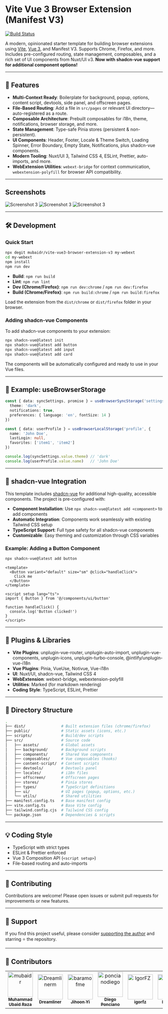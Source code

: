 # Vite Vue 3 Browser Extension (Manifest V3)

[![Build Status](https://github.com/mubaidr/vite-vue3-browser-extension-v3/actions/workflows/build.yml/badge.svg)](https://github.com/mubaidr/vite-vue3-browser-extension-v3/actions/workflows/build.yml)

A modern, opinionated starter template for building browser extensions using [Vite](https://vitejs.dev/), [Vue 3](https://vuejs.org/), and Manifest V3. Supports Chrome, Firefox, and more. Includes pre-configured routing, state management, composables, and a rich set of UI components from Nuxt/UI v3. **Now with shadcn-vue support for additional component options!**

---

## 🚀 Features

- **Multi-Context Ready**: Boilerplate for background, popup, options, content script, devtools, side panel, and offscreen pages.
- **File-Based Routing**: Add a file in `src/pages` or relevant UI directory—auto-registered as a route.
- **Composable Architecture**: Prebuilt composables for i18n, theme, notifications, browser storage, and more.
- **State Management**: Type-safe Pinia stores (persistent & non-persistent).
- **UI Components**: Header, Footer, Locale & Theme Switch, Loading Spinner, Error Boundary, Empty State, Notifications, plus shadcn-vue components.
- **Modern Tooling**: Nuxt/UI 3, Tailwind CSS 4, ESLint, Prettier, auto-imports, and more.
- **WebExtension Utilities**: `webext-bridge` for context communication, `webextension-polyfill` for browser API compatibility.

---

## Screenshots

![Screenshot 3](screenshots/Screenshot_20250425_003155.png)
![Screenshot 3](screenshots/Screenshot_20250425_003220.png)
![Screenshot 3](screenshots/Screenshot_20250425_003958.png)

---

## 🛠️ Development

### Quick Start

```bash
npx degit mubaidr/vite-vue3-browser-extension-v3 my-webext
cd my-webext
npm install
npm run dev
```

- **Build**: `npm run build`
- **Lint**: `npm run lint`
- **Dev (Chrome/Firefox)**: `npm run dev:chrome` / `npm run dev:firefox`
- **Build (Chrome/Firefox)**: `npm run build:chrome` / `npm run build:firefox`

Load the extension from the `dist/chrome` or `dist/firefox` folder in your browser.

### Adding shadcn-vue Components

To add shadcn-vue components to your extension:

```bash
npx shadcn-vue@latest init
npx shadcn-vue@latest add button
npx shadcn-vue@latest add input
npx shadcn-vue@latest add card
```

The components will be automatically configured and ready to use in your Vue files.

---

## 🧩 Example: useBrowserStorage

```ts
const { data: syncSettings, promise } = useBrowserSyncStorage('settings', {
  theme: 'dark',
  notifications: true,
  preferences: { language: 'en', fontSize: 14 }
})

const { data: userProfile } = useBrowserLocalStorage('profile', {
  name: 'John Doe',
  lastLogin: null,
  favorites: ['item1', 'item2']
})

console.log(syncSettings.value.theme) // 'dark'
console.log(userProfile.value.name)   // 'John Doe'
```

---

## 🎨 shadcn-vue Integration

This template includes [shadcn-vue](https://www.shadcn-vue.com/) for additional high-quality, accessible components. The project is pre-configured with:

- **Component Installation**: Use `npx shadcn-vue@latest add <component>` to add components
- **Automatic Integration**: Components work seamlessly with existing Tailwind CSS setup
- **TypeScript Support**: Full type safety for all shadcn-vue components
- **Customizable**: Easy theming and customization through CSS variables

### Example: Adding a Button Component

```bash
npx shadcn-vue@latest add button
```

```vue
<template>
  <Button variant="default" size="sm" @click="handleClick">
    Click me
  </Button>
</template>

<script setup lang="ts">
import { Button } from '@/components/ui/button'

function handleClick() {
  console.log('Button clicked!')
}
</script>
```

---

## 🔌 Plugins & Libraries

- **Vite Plugins**: unplugin-vue-router, unplugin-auto-import, unplugin-vue-components, unplugin-icons, unplugin-turbo-console, @intlify/unplugin-vue-i18n
- **Vue Plugins**: Pinia, VueUse, Notivue, Vue-i18n
- **UI**: Nuxt/UI, shadcn-vue, Tailwind CSS 4
- **WebExtension**: webext-bridge, webextension-polyfill
- **Utilities**: Marked (for markdown rendering)
- **Coding Style**: TypeScript, ESLint, Prettier

---

## 📁 Directory Structure

```bash
.
├── dist/                # Built extension files (chrome/firefox)
├── public/              # Static assets (icons, etc.)
├── scripts/             # Build/dev scripts
├── src/                 # Source code
│   ├── assets/          # Global assets
│   ├── background/      # Background scripts
│   ├── components/      # Shared Vue components
│   ├── composables/     # Vue composables (hooks)
│   ├── content-script/  # Content scripts
│   ├── devtools/        # Devtools panel
│   ├── locales/         # i18n files
│   ├── offscreen/       # Offscreen pages
│   ├── stores/          # Pinia stores
│   ├── types/           # TypeScript definitions
│   ├── ui/              # UI pages (popup, options, etc.)
│   └── utils/           # Shared utilities
├── manifest.config.ts   # Base manifest config
├── vite.config.ts       # Base Vite config
├── tailwind.config.cjs  # Tailwind CSS config
└── package.json         # Dependencies & scripts
```

---

## 💡 Coding Style

- TypeScript with strict types
- ESLint & Prettier enforced
- Vue 3 Composition API (`<script setup>`)
- File-based routing and auto-imports

---

## 🤝 Contributing

Contributions are welcome! Please open issues or submit pull requests for improvements or new features.

---

## 🙏 Support

If you find this project useful, please consider [supporting the author](https://www.patreon.com/c/mubaidr) and starring ⭐ the repository.

---

## 👥 Contributors

<table>
<tbody>
<tr>
<td align="center">
<a href="https://github.com/mubaidr">
<img src="https://avatars.githubusercontent.com/u/2222702?v=4" width="80" alt="mubaidr"/>
<br /><sub><b>Muhammad Ubaid Raza</b></sub>
</a>
</td>
<td align="center">
<a href="https://github.com/Dreamlinerm">
<img src="https://avatars.githubusercontent.com/u/90410608?v=4" width="80" alt="Dreamlinerm"/>
<br /><sub><b>Dreamliner</b></sub>
</a>
</td>
<td align="center">
<a href="https://github.com/baramofme">
<img src="https://avatars.githubusercontent.com/u/44565599?v=4" width="80" alt="baramofme"/>
<br /><sub><b>Jihoon Yi</b></sub>
</a>
</td>
<td align="center">
<a href="https://github.com/poncianodiego">
<img src="https://avatars.githubusercontent.com/u/20716004?v=4" width="80" alt="poncianodiego"/>
<br /><sub><b>Diego Ponciano</b></sub>
</a>
</td>
<td align="center">
<a href="https://github.com/IgorFZ">
<img src="https://avatars.githubusercontent.com/u/85708187?v=4" width="80" alt="IgorFZ"/>
<br /><sub><b>igorfz</b></sub>
</a>
</td>
<td align="center">
<a href="https://github.com/hi2code">
<img src="https://avatars.githubusercontent.com/u/51270649?v=4" width="80" alt="hi2code"/>
<br /><sub><b>hi2code</b></sub>
</a>
</td>
<td align="center">
<a href="https://github.com/justorez">
<img src="https://avatars.githubusercontent.com/u/17308328?v=4" width="80" alt="justorez"/>
<br /><sub><b>Null</b></sub>
</a>
</td>
</tr>
</tbody>
</table>
